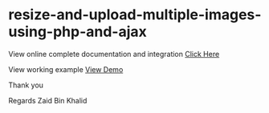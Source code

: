 # resize-and-upload-multiple-images-using-php-and-ajax

View online complete documentation and integration <a href="https://learncodeweb.com/web-development/resize-and-upload-multiple-images-using-php-and-ajax/">Click Here</a>

View working example <a href="https://learncodeweb.com/web-development/resize-and-upload-multiple-images-using-php-and-ajax/">View Demo</a>

Thank you

Regards Zaid Bin Khalid
